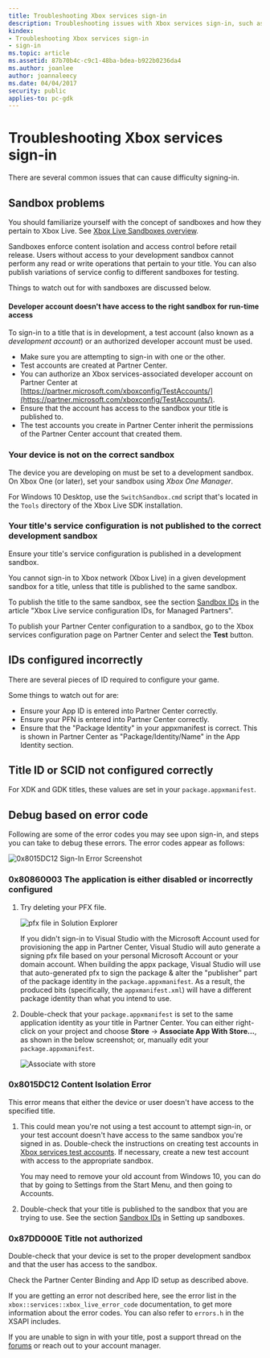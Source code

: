 ```yaml
---
title: Troubleshooting Xbox services sign-in
description: Troubleshooting issues with Xbox services sign-in, such as correct sandbox and configuration IDs.
kindex:
- Troubleshooting Xbox services sign-in
- sign-in
ms.topic: article
ms.assetid: 87b70b4c-c9c1-48ba-bdea-b922b0236da4
ms.author: joanlee
author: joannaleecy
ms.date: 04/04/2017
security: public
applies-to: pc-gdk
---
```


# Troubleshooting Xbox services sign-in

There are several common issues that can cause difficulty signing-in.

## Sandbox problems

You should familiarize yourself with the concept of sandboxes and how they pertain to Xbox Live.
See [Xbox Live Sandboxes overview](../../../test-release/sandboxes/live-setup-sandbox.md).

Sandboxes enforce content isolation and access control before retail release.
Users without access to your development sandbox cannot perform any read or write operations that pertain to your title.
You can also publish variations of service config to different sandboxes for testing.

Things to watch out for with sandboxes are discussed below.

#### Developer account doesn't have access to the right sandbox for run-time access

To sign-in to a title that is in development, a test account (also known as a *development account*) or an authorized developer account must be used.

* Make sure you are attempting to sign-in with one or the other.
* Test accounts are created at Partner Center.
* You can authorize an Xbox services-associated developer account on Partner Center at [https://partner.microsoft.com/xboxconfig/TestAccounts/](https://partner.microsoft.com/xboxconfig/TestAccounts/).
* Ensure that the account has access to the sandbox your title is published to.
* The test accounts you create in Partner Center inherit the permissions of the Partner Center account that created them.

### Your device is not on the correct sandbox

The device you are developing on must be set to a development sandbox.
On Xbox One (or later), set your sandbox using *Xbox One Manager*.

For Windows 10 Desktop, use the `SwitchSandbox.cmd` script that's located in the `Tools` directory of the Xbox Live SDK installation.

### Your title's service configuration is not published to the correct development sandbox

Ensure your title's service configuration is published in a development sandbox.

You cannot sign-in to Xbox network (Xbox Live) in a given development sandbox for a title, unless that title is published to the same sandbox.

To publish the title to the same sandbox, see the section [Sandbox IDs](../../../test-release/sandboxes/live-setting-up-sandboxes.md#sandbox-ids) in the article "Xbox Live service configuration IDs, for Managed Partners".

To publish your Partner Center configuration to a sandbox, go to the Xbox services configuration page on Partner Center and select the **Test** button.

## IDs configured incorrectly

There are several pieces of ID required to configure your game.

Some things to watch out for are:

* Ensure your App ID is entered into Partner Center correctly.
* Ensure your PFN is entered into Partner Center correctly.
* Ensure that the "Package Identity" in your appxmanifest is correct. This is shown in Partner Center as "Package/Identity/Name" in the App Identity section.

## Title ID or SCID not configured correctly

For XDK and GDK titles, these values are set in your `package.appxmanifest`.

## Debug based on error code

Following are some of the error codes you may see upon sign-in, and steps you can take to debug these errors.
The error codes appear as follows:

![0x8015DC12 Sign-In Error Screenshot](../../../../../../resources/gamecore/secure/images/en-us/live/identity/sign_in_error.png)

### 0x80860003 The application is either disabled or incorrectly configured

1. Try deleting your PFX file.

   ![pfx file in Solution Explorer](../../../../../../resources/gamecore/secure/images/en-us/live/identity/pfx_file.png)

   If you didn't sign-in to Visual Studio with the Microsoft Account used for provisioning the app in Partner Center, Visual Studio will auto generate a signing pfx file based on your personal Microsoft Account or your domain account.
   When building the appx package, Visual Studio will use that auto-generated pfx to sign the package & alter the "publisher" part of the package identity in the `package.appxmanifest`.
   As a result, the produced bits (specifically, the `appxmanifest.xml`) will have a different package identity than what you intend to use.

2. Double-check that your `package.appxmanifest` is set to the same application identity as your title in Partner Center.
   You can either right-click on your project and choose **Store** -> **Associate App With Store...**, as shown in the below screenshot; or, manually edit your `package.appxmanifest`.

   ![Associate with store](../../../../../../resources/gamecore/secure/images/en-us/live/identity/appxmanifest_binding.png)

### 0x8015DC12 Content Isolation Error

This error means that either the device or user doesn't have access to the specified title.

1. This could mean you're not using a test account to attempt sign-in, or your test account doesn't have access to the same sandbox you're signed in as.
   Double-check the instructions on creating test accounts in [Xbox services test accounts](../../../test-release/test-accounts/live-test-accounts.md).
   If necessary, create a new test account with access to the appropriate sandbox.

   You may need to remove your old account from Windows 10, you can do that by going to Settings from the Start Menu, and then going to Accounts.

2. Double-check that your title is published to the sandbox that you are trying to use.
   See the section [Sandbox IDs](../../../test-release/sandboxes/live-setting-up-sandboxes.md#sandbox-ids) in Setting up sandboxes.

### 0x87DD000E Title not authorized

Double-check that your device is set to the proper development sandbox and that the user has access to the sandbox.

Check the Partner Center Binding and App ID setup as described above.

If you are getting an error not described here, see the error list in the `xbox::services::xbox_live_error_code` documentation, to get more information about the error codes.
You can also refer to `errors.h` in the XSAPI includes.

If you are unable to sign in with your title, post a support thread on the [forums](https://forums.xboxlive.com) or reach out to your account manager.
